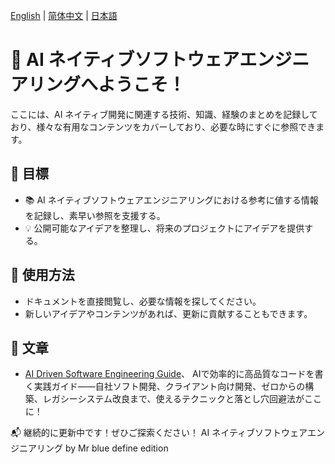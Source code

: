 [English](README.md) | [简体中文](README.zh-CN.md) | [日本語](README.ja.md)

# 📌 AI ネイティブソフトウェアエンジニアリングへようこそ！

ここには、AI ネイティブ開発に関連する技術、知識、経験のまとめを記録しており、様々な有用なコンテンツをカバーしており、必要な時にすぐに参照できます。

## 📖 目標
- 📚 AI ネイティブソフトウェアエンジニアリングにおける参考に値する情報を記録し、素早い参照を支援する。
- 💡 公開可能なアイデアを整理し、将来のプロジェクトにアイデアを提供する。

## 🚀 使用方法
- ドキュメントを直接閲覧し、必要な情報を探してください。
- 新しいアイデアやコンテンツがあれば、更新に貢献することもできます。

## 📖 文章

- [AI Driven Software Engineering Guide](documents/AI-Driven-SE.md)、 AIで効率的に高品質なコードを書く実践ガイド——自社ソフト開発、クライアント向け開発、ゼロからの構築、レガシーシステム改良まで、使えるテクニックと落とし穴回避法がここに！

📬 継続的に更新中です！ぜひご探索ください！
AI ネイティブソフトウェアエンジニアリング by Mr blue define edition